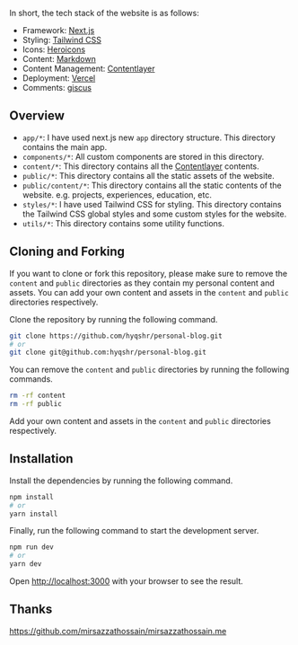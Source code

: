 

In short, the tech stack of the website is as follows:

- Framework: [Next.js](https://nextjs.org/)
- Styling: [Tailwind CSS](https://tailwindcss.com/)
- Icons: [Heroicons](https://heroicons.com/)
- Content: [Markdown](https://www.markdownguide.org/)
- Content Management: [Contentlayer](https://www.contentlayer.dev/)
- Deployment: [Vercel](https://vercel.com/)
- Comments: [giscus](https://giscus.app/)

## Overview

- `app/*`: I have used next.js new `app` directory structure. This directory contains the main app.
- `components/*`: All custom components are stored in this directory.
- `content/*`: This directory contains all the [Contentlayer](https://contentlayer.dev/) contents.
- `public/*`: This directory contains all the static assets of the website.
- `public/content/*`: This directory contains all the static contents of the website. e.g. projects, experiences, education, etc.
- `styles/*`: I have used Tailwind CSS for styling. This directory contains the Tailwind CSS global styles and some custom styles for the website.
- `utils/*`: This directory contains some utility functions.

## Cloning and Forking

If you want to clone or fork this repository, please make sure to remove the `content` and `public` directories as they contain my personal content and assets. You can add your own content and assets in the `content` and `public` directories respectively.

Clone the repository by running the following command.

```bash
git clone https://github.com/hyqshr/personal-blog.git
# or
git clone git@github.com:hyqshr/personal-blog.git
```

You can remove the `content` and `public` directories by running the following commands.

```bash
rm -rf content
rm -rf public
```

Add your own content and assets in the `content` and `public` directories respectively.

## Installation

Install the dependencies by running the following command.

```bash
npm install
# or
yarn install
```

Finally, run the following command to start the development server.

```bash
npm run dev
# or
yarn dev
```

Open [http://localhost:3000](http://localhost:3000) with your browser to see the result.

## Thanks
https://github.com/mirsazzathossain/mirsazzathossain.me
